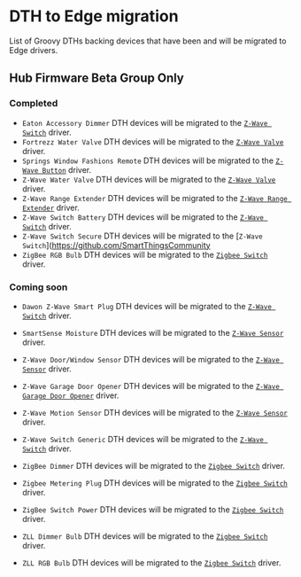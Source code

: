 # DTH to Edge migration

List of Groovy DTHs backing devices that have been and will be migrated to Edge drivers.

## Hub Firmware Beta Group Only

### Completed

* `Eaton Accessory Dimmer` DTH devices will be migrated to the [`Z-Wave Switch`](https://github.com/SmartThingsCommunity/SmartThingsEdgeDrivers/tree/main/drivers/SmartThings/zwave-switch) driver.
* `Fortrezz Water Valve` DTH devices will be migrated to the [`Z-Wave Valve`](https://github.com/SmartThingsCommunity/SmartThingsEdgeDrivers/tree/main/drivers/SmartThings/zwave-valve) driver.
* `Springs Window Fashions Remote` DTH devices will be migrated to the [`Z-Wave Button`](https://github.com/SmartThingsCommunity/SmartThingsEdgeDrivers/tree/main/drivers/SmartThings/zwave-button) driver.
* `Z-Wave Water Valve` DTH devices will be migrated to the [`Z-Wave Valve`](https://github.com/SmartThingsCommunity/SmartThingsEdgeDrivers/tree/main/drivers/SmartThings/zwave-valve) driver.
* `Z-Wave Range Extender` DTH devices will be migrated to the [`Z-Wave Range Extender`](https://github.com/SmartThingsCommunity/SmartThingsEdgeDrivers/tree/main/drivers/SmartThings/zwave-range-extender) driver.
* `Z-Wave Switch Battery` DTH devices will be migrated to the [`Z-Wave Switch`](https://github.com/SmartThingsCommunity/SmartThingsEdgeDrivers/tree/main/drivers/SmartThings/zwave-switch) driver.
* `Z-Wave Switch Secure` DTH devices will be migrated to the [`Z-Wave Switch`](https://github.com/SmartThingsCommunity
* `ZigBee RGB Bulb` DTH devices will be migrated to the [`Zigbee Switch`](https://github.com/SmartThingsCommunity/SmartThingsEdgeDrivers/tree/main/drivers/SmartThings/zigbee-switch) driver.


### Coming soon

* `Dawon Z-Wave Smart Plug` DTH devices will be migrated to the [`Z-Wave Switch`](https://github.com/SmartThingsCommunity/SmartThingsEdgeDrivers/tree/main/drivers/SmartThings/zwave-switch) driver.
* `SmartSense Moisture` DTH devices will be migrated to the [`Z-Wave Sensor`](https://github.com/SmartThingsCommunity/SmartThingsEdgeDrivers/tree/main/drivers/SmartThings/zwave-sensor) driver.
* `Z-Wave Door/Window Sensor` DTH devices will be migrated to the [`Z-Wave Sensor`](https://github.com/SmartThingsCommunity/SmartThingsEdgeDrivers/tree/main/drivers/SmartThings/zwave-sensor) driver.
* `Z-Wave Garage Door Opener` DTH devices will be migrated to the [`Z-Wave Garage Door Opener`](https://github.com/SmartThingsCommunity/SmartThingsEdgeDrivers/tree/main/drivers/SmartThings/zwave-garage-door-opener) driver.
* `Z-Wave Motion Sensor` DTH devices will be migrated to the [`Z-Wave Sensor`](https://github.com/SmartThingsCommunity/SmartThingsEdgeDrivers/tree/main/drivers/SmartThings/zwave-sensor) driver.
* `Z-Wave Switch Generic` DTH devices will be migrated to the [`Z-Wave Switch`](https://github.com/SmartThingsCommunity/SmartThingsEdgeDrivers/tree/main/drivers/SmartThings/zwave-switch) driver.

* `ZigBee Dimmer` DTH devices will be migrated to the [`Zigbee Switch`](https://github.com/SmartThingsCommunity/SmartThingsEdgeDrivers/tree/main/drivers/SmartThings/zigbee-switch) driver.
* `Zigbee Metering Plug` DTH devices will be migrated to the [`Zigbee Switch`](https://github.com/SmartThingsCommunity/SmartThingsEdgeDrivers/tree/main/drivers/SmartThings/zigbee-switch) driver.
* `ZigBee Switch Power` DTH devices will be migrated to the [`Zigbee Switch`](https://github.com/SmartThingsCommunity/SmartThingsEdgeDrivers/tree/main/drivers/SmartThings/zigbee-switch) driver.
* `ZLL Dimmer Bulb` DTH devices will be migrated to the [`Zigbee Switch`](https://github.com/SmartThingsCommunity/SmartThingsEdgeDrivers/tree/main/drivers/SmartThings/zigbee-switch) driver.
* `ZLL RGB Bulb` DTH devices will be migrated to the [`Zigbee Switch`](https://github.com/SmartThingsCommunity/SmartThingsEdgeDrivers/tree/main/drivers/SmartThings/zigbee-switch) driver.
